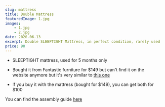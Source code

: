 ```yaml
---
slug: mattress
title: Double Mattress
featuredImage: 1.jpg
images:
    - 1.jpg
    - 2.jpg
date: 2020-06-13
excerpt: Double SLEEPTIGHT Mattress, in perfect condition, rarely used
price: 90
---
```


* SLEEPTIGHT mattress, used for 5 months only

* Bought it from Fantastic furniture for $149 but can't find it on the website anymore but it's very similar to [this one](https://www.gumtree.com.au/s-ad/ingleburn/beds/tokyo-double-bed-frame-with-dream-classic-double-mattress/1248498840)

* If you buy it with the mattress (bought for $149), you can get both for $100

You can find the assembly guide [here](https://www.fantasticfurniture.com.au/medias/Assembly-Tokyo-Double-Bed.pdf?context=bWFzdGVyfHJvb3R8MTg3OTk5NHxhcHBsaWNhdGlvbi9wZGZ8aDM2L2hjNS84ODAxNzU2ODA3MTk4LnBkZnwwYzk0NWY5YjNjNDVmZTY3MjMzNDljMDRjNzc0NWZmZDc1MThhMmMxYWQwNTcyZGZhZmI5Y2M4NzgwN2U3MTk2)